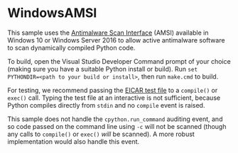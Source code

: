 WindowsAMSI
=========================

This sample uses the [Antimalware Scan Interface](https://docs.microsoft.com/windows/win32/amsi/) (AMSI) available in Windows 10 or Windows Server 2016 to allow active antimalware software to scan dynamically compiled Python code.

To build, open the Visual Studio Developer Command prompt of your choice (making sure you have a suitable Python install or build). Run `set PYTHONDIR=<path to your build or install>`, then run `make.cmd` to build.

For testing, we recommend passing the [EICAR test file](http://www.eicar.org/anti_virus_test_file.htm) to a `compile()` or `exec()` call. Typing the test file at an interactive is not sufficient, because Python compiles directly from `stdin` and no `compile` event is raised.

This sample does not handle the `cpython.run_command` auditing event, and so code passed on the command line using `-c` will not be scanned (though any calls to `compile()` or `exec()` _will_ be scanned). A more robust implementation would also handle this event.
